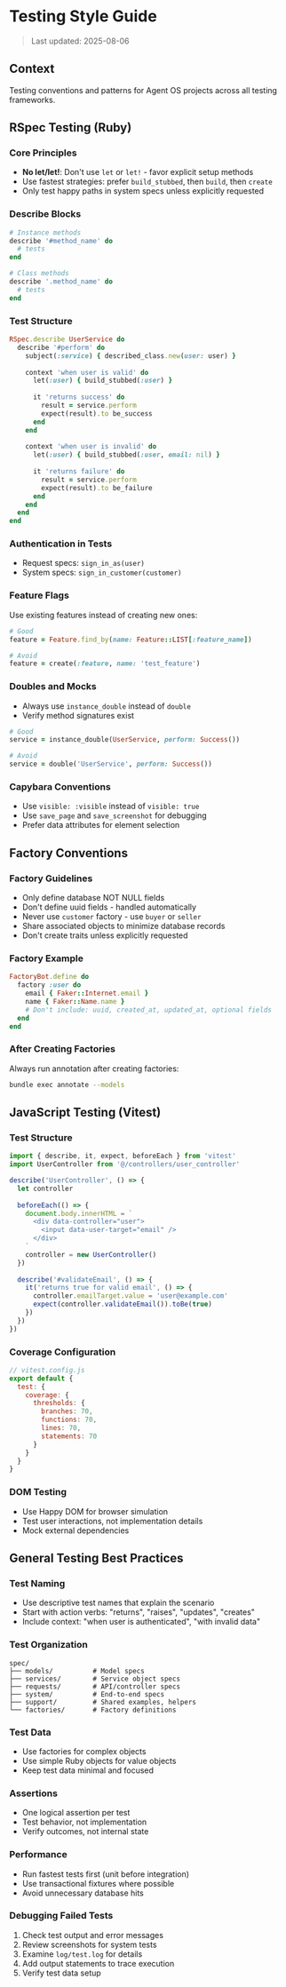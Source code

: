# Testing Style Guide

> Last updated: 2025-08-06

## Context

Testing conventions and patterns for Agent OS projects across all testing frameworks.

## RSpec Testing (Ruby)

### Core Principles
- **No let/let!**: Don't use `let` or `let!` - favor explicit setup methods
- Use fastest strategies: prefer `build_stubbed`, then `build`, then `create`
- Only test happy paths in system specs unless explicitly requested

### Describe Blocks
```ruby
# Instance methods
describe '#method_name' do
  # tests
end

# Class methods
describe '.method_name' do
  # tests
end
```

### Test Structure
```ruby
RSpec.describe UserService do
  describe '#perform' do
    subject(:service) { described_class.new(user: user) }
    
    context 'when user is valid' do
      let(:user) { build_stubbed(:user) }
      
      it 'returns success' do
        result = service.perform
        expect(result).to be_success
      end
    end
    
    context 'when user is invalid' do
      let(:user) { build_stubbed(:user, email: nil) }
      
      it 'returns failure' do
        result = service.perform
        expect(result).to be_failure
      end
    end
  end
end
```

### Authentication in Tests
- Request specs: `sign_in_as(user)`
- System specs: `sign_in_customer(customer)`

### Feature Flags
Use existing features instead of creating new ones:
```ruby
# Good
feature = Feature.find_by(name: Feature::LIST[:feature_name])

# Avoid
feature = create(:feature, name: 'test_feature')
```

### Doubles and Mocks
- Always use `instance_double` instead of `double`
- Verify method signatures exist
```ruby
# Good
service = instance_double(UserService, perform: Success())

# Avoid
service = double('UserService', perform: Success())
```

### Capybara Conventions
- Use `visible: :visible` instead of `visible: true`
- Use `save_page` and `save_screenshot` for debugging
- Prefer data attributes for element selection

## Factory Conventions

### Factory Guidelines
- Only define database NOT NULL fields
- Don't define uuid fields - handled automatically
- Never use `customer` factory - use `buyer` or `seller`
- Share associated objects to minimize database records
- Don't create traits unless explicitly requested

### Factory Example
```ruby
FactoryBot.define do
  factory :user do
    email { Faker::Internet.email }
    name { Faker::Name.name }
    # Don't include: uuid, created_at, updated_at, optional fields
  end
end
```

### After Creating Factories
Always run annotation after creating factories:
```bash
bundle exec annotate --models
```

## JavaScript Testing (Vitest)

### Test Structure
```javascript
import { describe, it, expect, beforeEach } from 'vitest'
import UserController from '@/controllers/user_controller'

describe('UserController', () => {
  let controller
  
  beforeEach(() => {
    document.body.innerHTML = `
      <div data-controller="user">
        <input data-user-target="email" />
      </div>
    `
    controller = new UserController()
  })
  
  describe('#validateEmail', () => {
    it('returns true for valid email', () => {
      controller.emailTarget.value = 'user@example.com'
      expect(controller.validateEmail()).toBe(true)
    })
  })
})
```

### Coverage Configuration
```javascript
// vitest.config.js
export default {
  test: {
    coverage: {
      thresholds: {
        branches: 70,
        functions: 70,
        lines: 70,
        statements: 70
      }
    }
  }
}
```

### DOM Testing
- Use Happy DOM for browser simulation
- Test user interactions, not implementation details
- Mock external dependencies

## General Testing Best Practices

### Test Naming
- Use descriptive test names that explain the scenario
- Start with action verbs: "returns", "raises", "updates", "creates"
- Include context: "when user is authenticated", "with invalid data"

### Test Organization
```
spec/
├── models/          # Model specs
├── services/        # Service object specs
├── requests/        # API/controller specs
├── system/          # End-to-end specs
├── support/         # Shared examples, helpers
└── factories/       # Factory definitions
```

### Test Data
- Use factories for complex objects
- Use simple Ruby objects for value objects
- Keep test data minimal and focused

### Assertions
- One logical assertion per test
- Test behavior, not implementation
- Verify outcomes, not internal state

### Performance
- Run fastest tests first (unit before integration)
- Use transactional fixtures where possible
- Avoid unnecessary database hits

### Debugging Failed Tests
1. Check test output and error messages
2. Review screenshots for system tests
3. Examine `log/test.log` for details
4. Add output statements to trace execution
5. Verify test data setup